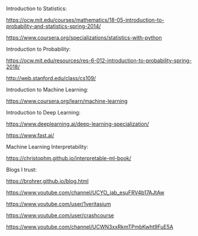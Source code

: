 Introduction to Statistics:

https://ocw.mit.edu/courses/mathematics/18-05-introduction-to-probability-and-statistics-spring-2014/

https://www.coursera.org/specializations/statistics-with-python

Introduction to Probability:

https://ocw.mit.edu/resources/res-6-012-introduction-to-probability-spring-2018/

http://web.stanford.edu/class/cs109/

Introduction to Machine Learning:

https://www.coursera.org/learn/machine-learning

Introduction to Deep Learning:

https://www.deeplearning.ai/deep-learning-specialization/

https://www.fast.ai/

Machine Learning Interpretability:

https://christophm.github.io/interpretable-ml-book/

Blogs I trust:

https://brohrer.github.io/blog.html

https://www.youtube.com/channel/UCYO_jab_esuFRV4b17AJtAw

https://www.youtube.com/user/1veritasium

https://www.youtube.com/user/crashcourse

https://www.youtube.com/channel/UCWN3xxRkmTPmbKwht9FuE5A


